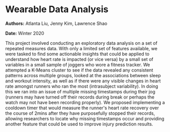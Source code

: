 # Wearable Data Analysis

**Authors:** Atlanta Liu, Jenny Kim, Lawrence Shao

**Date:** Winter 2020

This project involved conducting an exploratory data analysis on a set of repeated measures data. With only a limited set of features available, we were tasked to find some actionable insights that could be applied to understand how heart rate is impacted (or vice versa) by a small set of variables in a small sample of joggers who wore a fitness tracker. We attempted a K-Means cluster to see if the data revealed any consistent patterns across multiple groups, looked at the associations between sleep and workout intensity, as well as if there were any visible changes in heart rate amongst runners who ran the most (intrasubject variability). In doing this we ran into an issue of multiple missing timestamps during their jog (runners may have turned off their records during break or perhaps the watch may not have been recording properly). We proposed implementing a cooldown timer that would measure the runner's heart rate recovery over the course of 2mins after they have purposefully stopped their records, allowing researchers to locate why missing timestamps occur and providing another feature that could be used to improve injury prediction results.
